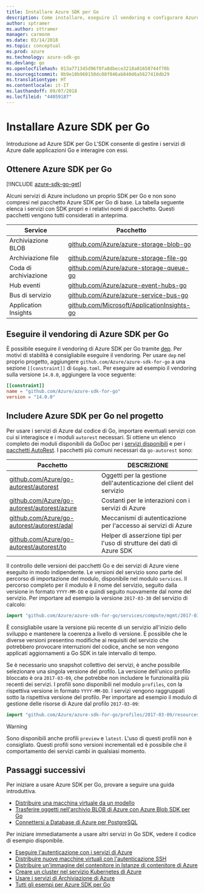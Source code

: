 ```yaml
---
title: Installare Azure SDK per Go
description: Come installare, eseguire il vendoring e configurare Azure SDK per Go.
author: sptramer
ms.author: sttramer
manager: carmonm
ms.date: 03/14/2018
ms.topic: conceptual
ms.prod: azure
ms.technology: azure-sdk-go
ms.devlang: go
ms.openlocfilehash: 013a771345d96f0fa8dbece3218a01650744f70b
ms.sourcegitcommit: 8b9e10b960150dc08f046ab840d6a5627410db29
ms.translationtype: HT
ms.contentlocale: it-IT
ms.lasthandoff: 09/07/2018
ms.locfileid: "44059187"
---
```

# <a name="install-the-azure-sdk-for-go"></a>Installare Azure SDK per Go

Introduzione ad Azure SDK per Go L'SDK consente di gestire i servizi di Azure dalle applicazioni Go e interagire con essi.

## <a name="get-the-azure-sdk-for-go"></a>Ottenere Azure SDK per Go

[!INCLUDE [azure-sdk-go-get](includes/azure-sdk-go-get.md)]

Alcuni servizi di Azure includono un proprio SDK per Go e non sono compresi nel pacchetto Azure SDK per Go di base. La tabella seguente elenca i servizi con SDK propri e i relativi nomi di pacchetto. Questi pacchetti vengono tutti considerati in anteprima.

| Service | Pacchetto |
|---------|---------|
| Archiviazione BLOB | [github.com/Azure/azure-storage-blob-go](https://github.com/Azure/azure-storage-blob-go) |
| Archiviazione file | [github.com/Azure/azure-storage-file-go](https://github.com/Azure/azure-storage-file-go) |
| Coda di archiviazione | [github.com/Azure/azure-storage-queue-go](https://github.com/Azure/azure-storage-queue-go) |
| Hub eventi | [github.com/Azure/azure-event-hubs-go](https://github.com/Azure/azure-event-hubs-go) |
| Bus di servizio | [github.com/Azure/azure-service-bus-go](https://github.com/Azure/azure-service-bus-go) |
| Application Insights | [github.com/Microsoft/ApplicationInsights-go](https://github.com/Microsoft/ApplicationInsights-go) |

## <a name="vendor-the-azure-sdk-for-go"></a>Eseguire il vendoring di Azure SDK per Go

È possibile eseguire il vendoring di Azure SDK per Go tramite [dep](https://github.com/golang/dep). Per motivi di stabilità è consigliabile eseguire il vendoring. Per usare `dep` nel proprio progetto, aggiungere `github.com/Azure/azure-sdk-for-go` a una sezione `[[constraint]]` di `Gopkg.toml`. Per eseguire ad esempio il vendoring sulla versione `14.0.0`, aggiungere la voce seguente:

```toml
[[constraint]]
name = "github.com/Azure/azure-sdk-for-go"
version = "14.0.0"
```

## <a name="include-the-azure-sdk-for-go-in-your-project"></a>Includere Azure SDK per Go nel progetto

Per usare i servizi di Azure dal codice di Go, importare eventuali servizi con cui si interagisce e i moduli `autorest` necessari.
Si ottiene un elenco completo dei moduli disponibili da GoDoc per i [servizi disponibili](https://godoc.org/github.com/Azure/azure-sdk-for-go) e per i [pacchetti AutoRest](https://godoc.org/github.com/Azure/go-autorest). I pacchetti più comuni necessari da `go-autorest` sono:

| Pacchetto | DESCRIZIONE |
|---------|-------------|
| [github.com/Azure/go-autorest/autorest][autorest] | Oggetti per la gestione dell'autenticazione del client del servizio |
| [github.com/Azure/go-autorest/autorest/azure][autorest/azure] | Costanti per le interazioni con i servizi di Azure |
| [github.com/Azure/go-autorest/autorest/adal][autorest/adal] | Meccanismi di autenticazione per l'accesso ai servizi di Azure |
| [github.com/Azure/go-autorest/autorest/to][autorest/to] | Helper di asserzione tipi per l'uso di strutture dei dati di Azure SDK |

[autorest]: https://godoc.org/github.com/Azure/go-autorest/autorest
[autorest/azure]: https://godoc.org/github.com/Azure/go-autorest/autorest/azure
[autorest/adal]: https://godoc.org/github.com/Azure/go-autorest/autorest/adal
[autorest/to]: https://godoc.org/github.com/Azure/go-autorest/autorest/to

Il controllo delle versioni dei pacchetti Go e dei servizi di Azure viene eseguito in modo indipendente. Le versioni del servizio sono parte del percorso di importazione del modulo, disponibile nel modulo `services`. Il percorso completo per il modulo è il nome del servizio, seguito dalla versione in formato `YYYY-MM-DD` e quindi seguito nuovamente dal nome del servizio. Per importare ad esempio la versione `2017-03-30` del servizio di calcolo:

```go
import "github.com/Azure/azure-sdk-for-go/services/compute/mgmt/2017-03-30/compute"
```

È consigliabile usare la versione più recente di un servizio all'inizio dello sviluppo e mantenere la coerenza a livello di versione.
È possibile che le diverse versioni presentino modifiche ai requisiti del servizio che potrebbero provocare interruzioni del codice, anche se non vengono applicati aggiornamenti a Go SDK in tale intervallo di tempo.

Se è necessario uno snapshot collettivo dei servizi, è anche possibile selezionare una singola versione del profilo. La versione dell'unico profilo bloccato è ora `2017-03-09`, che potrebbe non includere le funzionalità più recenti dei servizi. I profili sono disponibili nel modulo `profiles`, con la rispettiva versione in formato `YYYY-MM-DD`. I servizi vengono raggruppati sotto la rispettiva versione del profilo. Per importare ad esempio il modulo di gestione delle risorse di Azure dal profilo `2017-03-09`:

```go
import "github.com/Azure/azure-sdk-for-go/profiles/2017-03-09/resources/mgmt/resources"
```

> [!WARNING]
> Sono disponibili anche profili `preview` e `latest`. L'uso di questi profili non è consigliato. Questi profili sono versioni incrementali ed è possibile che il comportamento dei servizi cambi in qualsiasi momento.

## <a name="next-steps"></a>Passaggi successivi

Per iniziare a usare Azure SDK per Go, provare a seguire una guida introduttiva.

* [Distribuire una macchina virtuale da un modello](azure-sdk-go-qs-vm.md)
* [Trasferire oggetti nell'archivio BLOB di Azure con Azure Blob SDK per Go](/azure/storage/blobs/storage-quickstart-blobs-go?toc=%2fgo%2fazure%2ftoc.json)
* [Connettersi a Database di Azure per PostgreSQL](/azure/postgresql/connect-go?toc=%2fgo%2fazure%2ftoc.json)

Per iniziare immediatamente a usare altri servizi in Go SDK, vedere il codice di esempio disponibile.

* [Eseguire l'autenticazione con i servizi di Azure](https://github.com/Azure-Samples/azure-sdk-for-go-samples/tree/master/iam)
* [Distribuire nuove macchine virtuali con l'autenticazione SSH](https://github.com/Azure-Samples/azure-sdk-for-go-samples/tree/master/compute)
* [Distribuire un'immagine del contenitore in Istanze di contenitore di Azure](https://github.com/Azure-Samples/azure-sdk-for-go-samples/tree/master/containerinstance)
* [Creare un cluster nel servizio Kubernetes di Azure](https://github.com/Azure-Samples/azure-sdk-for-go-samples/tree/master/containerservice)
* [Usare i servizi di Archiviazione di Azure](https://github.com/Azure-Samples/azure-sdk-for-go-samples/tree/master/storage)
* [Tutti gli esempi per Azure SDK per Go](https://github.com/azure-samples/azure-sdk-for-go-samples)
